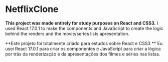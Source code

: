 # NetflixClone
**This project was made entirely for study purposes on React and CSS3.**
I used React 17.0.1 to make the components and JavaScript to create the logic behind the renders and the movie/series lists apresentation.

**Este projeto foi totalmente criado para estudos sobre React e CSS3 **
Eu usei React 17.0.1 para criar os componentes e JavaScript para criar a lógica por trás da renderização e da apresentações dos filmes e séries nas listas.
